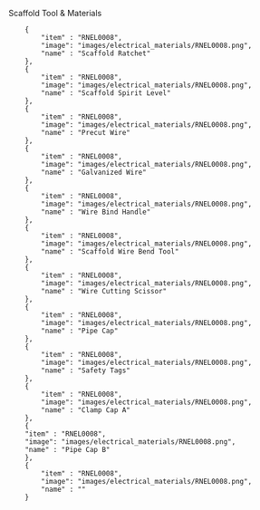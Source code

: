 Scaffold Tool & Materials 


		{
			"item" : "RNEL0008", 
			"image": "images/electrical_materials/RNEL0008.png", 
			"name" : "Scaffold Ratchet"
		},
		{
			"item" : "RNEL0008", 
			"image": "images/electrical_materials/RNEL0008.png", 
			"name" : "Scaffold Spirit Level"
		},
		{
			"item" : "RNEL0008", 
			"image": "images/electrical_materials/RNEL0008.png", 
			"name" : "Precut Wire"
		},
		{
			"item" : "RNEL0008", 
			"image": "images/electrical_materials/RNEL0008.png", 
			"name" : "Galvanized Wire"
		},
		{
			"item" : "RNEL0008", 
			"image": "images/electrical_materials/RNEL0008.png", 
			"name" : "Wire Bind Handle"
		},
		{
			"item" : "RNEL0008", 
			"image": "images/electrical_materials/RNEL0008.png", 
			"name" : "Scaffold Wire Bend Tool"
		},
		{
			"item" : "RNEL0008", 
			"image": "images/electrical_materials/RNEL0008.png", 
			"name" : "Wire Cutting Scissor"
		},
		{
			"item" : "RNEL0008", 
			"image": "images/electrical_materials/RNEL0008.png", 
			"name" : "Pipe Cap"
		},
		{
			"item" : "RNEL0008", 
			"image": "images/electrical_materials/RNEL0008.png", 
			"name" : "Safety Tags"
		},
		{
			"item" : "RNEL0008", 
			"image": "images/electrical_materials/RNEL0008.png", 
			"name" : "Clamp Cap A"
		},
		{
		"item" : "RNEL0008", 
		"image": "images/electrical_materials/RNEL0008.png", 
		"name" : "Pipe Cap B"
		},
		{
			"item" : "RNEL0008", 
			"image": "images/electrical_materials/RNEL0008.png", 
			"name" : ""
		}
